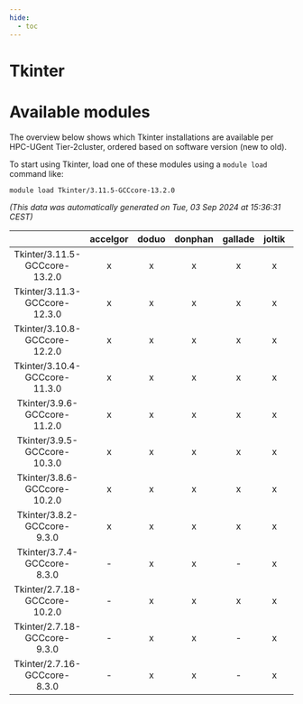 ```yaml
---
hide:
  - toc
---
```


Tkinter
=======

# Available modules


The overview below shows which Tkinter installations are available per HPC-UGent Tier-2cluster, ordered based on software version (new to old).

To start using Tkinter, load one of these modules using a `module load` command like:

```shell
module load Tkinter/3.11.5-GCCcore-13.2.0
```

*(This data was automatically generated on Tue, 03 Sep 2024 at 15:36:31 CEST)*  

| |accelgor|doduo|donphan|gallade|joltik|shinx|skitty|
| :---: | :---: | :---: | :---: | :---: | :---: | :---: | :---: |
|Tkinter/3.11.5-GCCcore-13.2.0|x|x|x|x|x|x|x|
|Tkinter/3.11.3-GCCcore-12.3.0|x|x|x|x|x|x|x|
|Tkinter/3.10.8-GCCcore-12.2.0|x|x|x|x|x|x|x|
|Tkinter/3.10.4-GCCcore-11.3.0|x|x|x|x|x|x|x|
|Tkinter/3.9.6-GCCcore-11.2.0|x|x|x|x|x|-|x|
|Tkinter/3.9.5-GCCcore-10.3.0|x|x|x|x|x|-|x|
|Tkinter/3.8.6-GCCcore-10.2.0|x|x|x|x|x|-|x|
|Tkinter/3.8.2-GCCcore-9.3.0|x|x|x|x|x|-|x|
|Tkinter/3.7.4-GCCcore-8.3.0|-|x|x|-|x|-|x|
|Tkinter/2.7.18-GCCcore-10.2.0|-|x|x|x|x|-|x|
|Tkinter/2.7.18-GCCcore-9.3.0|-|x|x|-|x|-|x|
|Tkinter/2.7.16-GCCcore-8.3.0|-|x|x|-|x|-|x|
